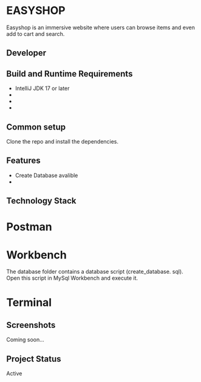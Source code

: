 # EASYSHOP 
Easyshop is an immersive website where users can browse items and even add to cart and search.

## Developer

## Build and Runtime Requirements
+ IntelliJ JDK 17 or later
+ 
+ 
+ 

## Common setup

Clone the repo and install the dependencies.


## Features
- Create Database avalible
- 

## Technology Stack
# Postman


# Workbench
The database folder contains a database script (create_database. sql). Open this script in MySql Workbench and execute it.

# Terminal

## Screenshots
Coming soon...

## Project Status
Active
